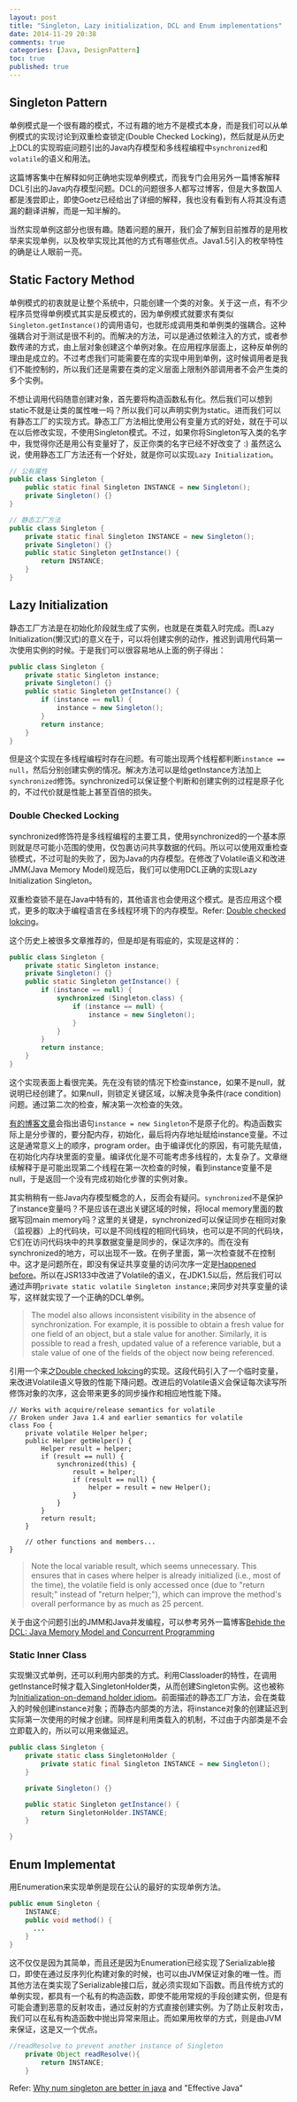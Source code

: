 ```yaml
---
layout: post
title: "Singleton, Lazy initialization, DCL and Enum implementations"
date: 2014-11-29 20:38
comments: true
categories: [Java, DesignPattern]
toc: true
published: true
---
```


## Singleton Pattern
单例模式是一个很有趣的模式，不过有趣的地方不是模式本身，而是我们可以从单例模式的实现讨论到双重检查锁定(Double Checked Locking)，然后就是从历史上DCL的实现瑕疵问题引出的Java内存模型和多线程编程中`synchronized`和`volatile`的语义和用法。

这篇博客集中在解释如何正确地实现单例模式，而我专门会用另外一篇博客解释DCL引出的Java内存模型问题。DCL的问题很多人都写过博客，但是大多数国人都是浅尝即止，即使Goetz已经给出了详细的解释，我也没有看到有人将其没有遗漏的翻译讲解，而是一知半解的。

当然实现单例这部分也很有趣。随着问题的展开，我们会了解到目前推荐的是用枚举来实现单例，以及枚举实现比其他的方式有哪些优点。Java1.5引入的枚举特性的确是让人眼前一亮。

## Static Factory Method
单例模式的初衷就是让整个系统中，只能创建一个类的对象。关于这一点，有不少程序员觉得单例模式其实是反模式的，因为单例模式就要求有类似`Singleton.getInstance()`的调用语句，也就形成调用类和单例类的强耦合。这种强耦合对于测试是很不利的。而解决的方法，可以是通过依赖注入的方式，或者参数传递的方式，由上层对象创建这个单例对象。在应用程序层面上，这种反单例的理由是成立的。不过考虑我们可能需要在库的实现中用到单例，这时候调用者是我们不能控制的，所以我们还是需要在类的定义层面上限制外部调用者不会产生类的多个实例。

不想让调用代码随意创建对象，首先要将构造函数私有化。然后我们可以想到static不就是让类的属性唯一吗？所以我们可以声明实例为static。进而我们可以有静态工厂的实现方式。静态工厂方法相比使用公有变量方式的好处，就在于可以在以后修改实现，不使用Singleton模式。不过，如果你将Singleton写入类的名字中，我觉得你还是用公有变量好了，反正你类的名字已经不好改变了 :) 虽然这么说，使用静态工厂方法还有一个好处，就是你可以实现`Lazy Initialization`。

``` java
// 公有属性
public class Singleton {
    public static final Singleton INSTANCE = new Singleton();
    private Singleton() {}
}

// 静态工厂方法
public class Singleton {
    private static final Singleton INSTANCE = new Singleton();
    private Singleton() {}
    public static Singleton getInstance() {
        return INSTANCE;
    }
}
```
<!-- more -->

## Lazy Initialization
静态工厂方法是在初始化阶段就生成了实例，也就是在类载入时完成。而Lazy Initialization(懒汉式)的意义在于，可以将创建实例的动作，推迟到调用代码第一次使用实例的时候。于是我们可以很容易地从上面的例子得出：

``` java
public class Singleton {
    private static Singleton instance;
    private Singleton() {}
    public static Singleton getInstance() {
        if (instance == null) {
            instance = new Singleton();
        }
        return instance;
    }
}
```

但是这个实现在多线程编程时存在问题。有可能出现两个线程都判断`instance == null`，然后分别创建实例的情况。解决方法可以是给getInstance方法加上`synchronized`修饰。synchronized可以保证整个判断和创建实例的过程是原子化的，不过代价就是性能上甚至百倍的损失。

### Double Checked Locking
synchronized修饰符是多线程编程的主要工具，使用synchronized的一个基本原则就是尽可能小范围的使用，仅包裹访问共享数据的代码。所以可以使用双重检查锁模式，不过可耻的失败了，因为Java的内存模型。在修改了Volatile语义和改进JMM(Java Memory Model)规范后，我们可以使用DCL正确的实现Lazy Initialization Singleton。

双重检查锁不是在Java中特有的，其他语言也会使用这个模式。是否应用这个模式，更多的取决于编程语言在多线程环境下的内存模型。Refer: [Double checked lokcing](http://en.wikipedia.org/wiki/Double-checked_locking)。

这个历史上被很多文章推荐的，但是却是有瑕疵的，实现是这样的：
``` java
public class Singleton {
    private static Singleton instance;
    private Singleton() {}
    public static Singleton getInstance() {
        if (instance == null) {
            synchronized (Singleton.class) {
                if (instance == null) {
                    instance = new Singleton();
                }
            }
        }
        return instance;
    }
}
```
这个实现表面上看很完美。先在没有锁的情况下检查instance，如果不是null，就说明已经创建了。如果null，则锁定关键区域，以解决竞争条件(race condition)问题。通过第二次的检查，解决第一次检查的失效。

[有的博客文章](http://wuchong.me/blog/2014/08/28/how-to-correctly-write-singleton-pattern/)会指出语句`instance = new Singleton`不是原子化的。构造函数实际上是分步骤的，要分配内存，初始化，最后将内存地址赋给instance变量。不过这是通常意义上的顺序，program order。由于编译优化的原因，有可能先赋值，在初始化内存块里面的变量。编译优化是不可能考虑多线程的，太复杂了。文章继续解释于是可能出现第二个线程在第一次检查的时候，看到instance变量不是null，于是返回一个没有完成初始化步骤的实例对象。

其实稍稍有一些Java内存模型概念的人，反而会有疑问。`synchronized`不是保护了instance变量吗？不是应该在退出关键区域的时候，将local memory里面的数据写回main memory吗？这里的关键是，synchronized可以保证同步在相同对象（监视器）上的代码块，可以是不同线程的相同代码块，也可以是不同的代码块，它们在访问代码块中的共享数据变量是同步的，保证次序的。而在没有synchronized的地方，可以出现不一致。在例子里面，第一次检查就不在控制中。这才是问题所在，即没有保证共享变量的访问次序一定是[Happened before](http://en.wikipedia.org/wiki/Happened-before)。所以在JSR133中改进了Volatile的语义，在JDK1.5以后，然后我们可以通过声明`private static volatile Singleton instance;`来同步对共享变量的读写，这样就实现了一个正确的DCL单例。

> The model also allows inconsistent visibility in the absence of synchronization. For example, it is possible to obtain a fresh value for one field of an object, but a stale value for another. Similarly, it is possible to read a fresh, updated value of a reference variable, but a stale value of one of the fields of the object now being referenced.

引用一个来之[Double checked lokcing](http://en.wikipedia.org/wiki/Double-checked_locking)的实现。这段代码引入了一个临时变量，来改进Volatile语义导致的性能下降问题。改进后的Volatile语义会保证每次读写所修饰对象的次序，这会带来更多的同步操作和相应地性能下降。

```
// Works with acquire/release semantics for volatile
// Broken under Java 1.4 and earlier semantics for volatile
class Foo {
    private volatile Helper helper;
    public Helper getHelper() {
        Helper result = helper;
        if (result == null) {
            synchronized(this) {
                result = helper;
                if (result == null) {
                    helper = result = new Helper();
                }
            }
        }
        return result;
    }

    // other functions and members...
}
```

> Note the local variable result, which seems unnecessary. This ensures that in cases where helper is already initialized (i.e., most of the time), the volatile field is only accessed once (due to "return result;" instead of "return helper;"), which can improve the method's overall performance by as much as 25 percent.

关于由这个问题引出的JMM和Java并发编程，可以参考另外一篇博客[Behide the DCL: Java Memory Model and Concurrent Programming](http://leohacker.github.io/blog/2014/11/29/behide-the-dcl-java-memory-model-and-concurrent-programming/)

### Static Inner Class
实现懒汉式单例，还可以利用内部类的方式。利用Classloader的特性，在调用getInstance时候才载入SingletonHolder类，从而创建Singleton实例。这也被称为[Initialization-on-demand holder idiom](http://en.wikipedia.org/wiki/Initialization-on-demand_holder_idiom)。前面描述的静态工厂方法，会在类载入的时候创建instance对象；而静态内部类的方法，将instance对象的创建延迟到实际第一次使用的时候才创建。同样是利用类载入的机制，不过由于内部类是不会立即载入的，所以可以用来做延迟。
``` java
public class Singleton {
    private static class SingletonHolder {
        private static final Singleton INSTANCE = new Singleton();
    }

    private Singleton() {}

    public static Singleton getInstance() {
        return SingletonHolder.INSTANCE;
    }

}
```

## Enum Implementat
用Enumeration来实现单例是现在公认的最好的实现单例方法。
``` java
public enum Singleton {
    INSTANCE;
    public void method() {
      ...
    }
}
```

这不仅仅是因为其简单，而且还是因为Enumeration已经实现了Serializable接口，即使在通过反序列化构建对象的时候，也可以由JVM保证对象的唯一性。而其他方法在类实现了Serializable接口后，就必须实现如下函数。而且传统方式的单例实现，都具有一个私有的构造函数，即使不能用常规的手段创建实例，但是有可能会遭到恶意的反射攻击，通过反射的方式直接创建实例。为了防止反射攻击，我们可以在私有构造函数中抛出异常来阻止。而如果用枚举的方式，则是由JVM来保证，这是又一个优点。
``` java
//readResolve to prevent another instance of Singleton
    private Object readResolve(){
        return INSTANCE;
    }
```

Refer: [Why num singleton are better in java](http://javarevisited.blogspot.com/2012/07/why-enum-singleton-are-better-in-java.html) and "Effective Java"


